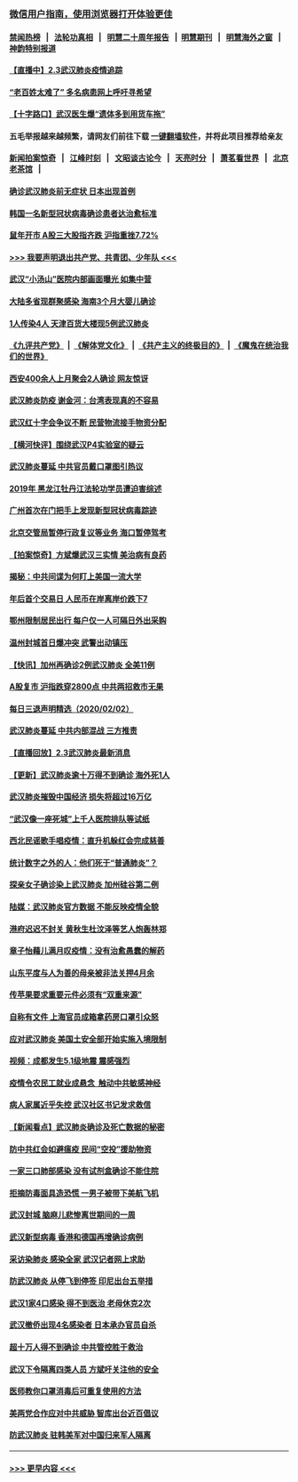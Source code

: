### [微信用户指南，使用浏览器打开体验更佳](https://github.com/gfw-breaker/banned-news1/blob/master/indexes/wechat-guide.md?t=0)
#### [禁闻热榜](热点新闻.md?t=0)  &nbsp;&nbsp;|&nbsp;&nbsp; [法轮功真相](https://github.com/gfw-breaker/truth/blob/master/README.md?t=0) &nbsp;&nbsp;|&nbsp;&nbsp; [明慧二十周年报告](https://github.com/gfw-breaker/mh-reports/blob/master/README.md?t=0) &nbsp;&nbsp;|&nbsp;&nbsp;[明慧期刊](https://github.com/gfw-breaker/mh-qikan) &nbsp;&nbsp;|&nbsp;&nbsp; [明慧海外之窗](https://github.com/gfw-breaker/mh-news/blob/master/README.md?t=0) &nbsp;&nbsp;|&nbsp;&nbsp; [神韵特别报道](https://github.com/gfw-breaker/mh-news/blob/master/shenyun.md?t=0)
#### [【直播中】2.3武汉肺炎疫情追踪](../pages/nsc413/n11841577.md?t=02032233) 
#### [“老百姓太难了” 多名病患网上呼吁寻希望](../pages/nsc413/n11841565.md?t=02032233) 
#### [【十字路口】武汉医生爆“遗体多到用货车拖”](../pages/nsc413/n11840013.md?t=02032233) 
#### 五毛举报越来越频繁，请网友们前往下载 [一键翻墙软件](https://github.com/gfw-breaker/ssr-accounts)，并将此项目推荐给亲友
#### [新闻拍案惊奇](https://github.com/gfw-breaker/banned-news1/blob/master/pages/link4.md) &nbsp;&nbsp;|&nbsp;&nbsp; [江峰时刻](https://github.com/gfw-breaker/banned-news1/blob/master/pages/link4.md) &nbsp;&nbsp;|&nbsp;&nbsp; [文昭谈古论今](https://github.com/gfw-breaker/banned-news1/blob/master/pages/link4.md) &nbsp;&nbsp;|&nbsp;&nbsp; [天亮时分](https://github.com/gfw-breaker/banned-news1/blob/master/pages/link4.md) &nbsp;&nbsp;|&nbsp;&nbsp; [萧茗看世界](https://github.com/gfw-breaker/banned-news1/blob/master/pages/link4.md) &nbsp;&nbsp;|&nbsp;&nbsp; [北京老茶馆](https://github.com/gfw-breaker/banned-news1/blob/master/pages/link4.md) &nbsp;&nbsp;|&nbsp;&nbsp; 
#### [确诊武汉肺炎前无症状 日本出现首例](../pages/nsc413/n11841567.md?t=02032233) 
#### [韩国一名新型冠状病毒确诊患者达治愈标准](../pages/nsc413/n11841523.md?t=02032233) 
#### [鼠年开市 A股三大股指齐跌 沪指重挫7.72%](../pages/nsc413/n11840461.md?t=02032233) 
#### [>>> 我要声明退出共产党、共青团、少年队 <<<](https://github.com/begood0513/goodnews/blob/master/quit/letter.md) 
#### [武汉“小汤山”医院内部画面曝光 如集中营](../pages/nsc413/n11841060.md?t=02032233) 
#### [大陆多省现群聚感染 海南3个月大婴儿确诊](../pages/nsc413/n11841274.md?t=02032233) 
#### [1人传染4人 天津百货大楼现5例武汉肺炎](../pages/nsc413/n11840677.md?t=02032233) 
#### [《九评共产党》](https://github.com/begood0513/9ping.md/blob/master/README.md) &nbsp;|&nbsp; [《解体党文化》](../../../../jtdwh.md/blob/master/README.md)  &nbsp;|&nbsp; [《共产主义的终极目的》](../../../../gczydzjmd.md/blob/master/README.md) &nbsp;|&nbsp; [《魔鬼在统治我们的世界》](../../../../mgztzwmdsj.md/blob/master/README.md) 
#### [西安400余人上月聚会2人确诊 网友惊讶](../pages/nsc413/n11841178.md?t=02032233) 
#### [武汉肺炎防疫 谢金河：台湾表现真的不容易](../pages/nsc413/n11841120.md?t=02032233) 
#### [武汉红十字会争议不断 民营物流接手物资分配](../pages/nsc413/n11840733.md?t=02032233) 
#### [【横河快评】围绕武汉P4实验室的疑云](../pages/nsc413/n11840494.md?t=02032233) 
#### [武汉肺炎蔓延 中共官员戴口罩图引热议](../pages/nsc413/n11840917.md?t=02032233) 
#### [2019年 黑龙江牡丹江法轮功学员遭迫害综述](../pages/nsc413/n11839335.md?t=02032233) 
#### [广州首次在门把手上发现新型冠状病毒踪迹](../pages/nsc413/n11840613.md?t=02032233) 
#### [北京交管局暂停行政复议等业务 海口暂停驾考](../pages/nsc413/n11840528.md?t=02032233) 
#### [【拍案惊奇】方斌爆武汉三实情 美治病有良药](../pages/nsc413/n11839984.md?t=02032233) 
#### [揭秘：中共间谍为何盯上美国一流大学](../pages/nsc413/n11840270.md?t=02032233) 
#### [年后首个交易日 人民币在岸离岸价跌下7](../pages/nsc413/n11840366.md?t=02032233) 
#### [鄂州限制居民出行 每户仅一人可隔日外出采购](../pages/nsc413/n11839131.md?t=02032233) 
#### [温州封城首日爆冲突 武警出动镇压](../pages/nsc413/n11839881.md?t=02032233) 
#### [【快讯】加州再确诊2例武汉肺炎 全美11例](../pages/nsc413/n11840339.md?t=02032233) 
#### [A股复市 沪指跌穿2800点 中共两招救市无果](../pages/nsc413/n11839859.md?t=02032233) 
#### [每日三退声明精选（2020/02/02）](../pages/nsc413/n11840257.md?t=02032233) 
#### [武汉肺炎蔓延 中共内部混战 三方推责](../pages/nsc413/n11839612.md?t=02032233) 
#### [【直播回放】2.3武汉肺炎最新消息](../pages/nsc413/n11840124.md?t=02032233) 
#### [【更新】武汉肺炎逾十万得不到确诊 海外死1人](../pages/nsc413/n11801312.md?t=02032233) 
#### [武汉肺炎摧毁中国经济 损失将超过16万亿](../pages/nsc413/n11839723.md?t=02032233) 
#### [“武汉像一座死城”上千人医院排队等试纸](../pages/nsc413/n11839724.md?t=02032233) 
#### [西北民谣歌手唱疫情：直升机躲红会完成慈善](../pages/nsc413/n11839757.md?t=02032233) 
#### [统计数字之外的人：他们死于“普通肺炎”？](../pages/nsc413/n11839788.md?t=02032233) 
#### [探亲女子确诊染上武汉肺炎 加州硅谷第二例](../pages/nsc413/n11839784.md?t=02032233) 
#### [陆媒：武汉肺炎官方数据 不能反映疫情全貌](../pages/nsc413/n11839828.md?t=02032233) 
#### [港府迟迟不封关 黄秋生杜汶泽等艺人炮轰林郑](../pages/nsc413/n11839562.md?t=02032233) 
#### [章子怡藉儿满月叹疫情：没有治愈愚蠢的解药](../pages/nsc413/n11839428.md?t=02032233) 
#### [山东平度与人为善的母亲被非法关押4月余](../pages/nsc413/n11834949.md?t=02032233) 
#### [传苹果要求重要元件必须有“双重来源”](../pages/nsc413/n11839717.md?t=02032233) 
#### [自称有文件 上海官员成箱拿药房口罩引众怒](../pages/nsc413/n11839279.md?t=02032233) 
#### [应对武汉肺炎 美国土安全部开始实施入境限制](../pages/nsc413/n11839729.md?t=02032233) 
#### [视频：成都发生5.1级地震 震感强烈](../pages/nsc413/n11839732.md?t=02032233) 
#### [疫情令农民工就业成悬念  触动中共敏感神经](../pages/nsc413/n11839625.md?t=02032233) 
#### [病人家属近乎失控 武汉社区书记发求救信](../pages/nsc413/n11839621.md?t=02032233) 
#### [【新闻看点】武汉肺炎确诊及死亡数据的秘密](../pages/nsc413/n11839539.md?t=02032233) 
#### [防中共红会如避瘟疫 民间“空投”援助物资](../pages/nsc413/n11839313.md?t=02032233) 
#### [一家三口肺部感染 没有试剂盒确诊不能住院](../pages/nsc413/n11839581.md?t=02032233) 
#### [拒摘防毒面具造恐慌 一男子被带下美航飞机](../pages/nsc413/n11839455.md?t=02032233) 
#### [武汉封城 脑麻儿悲惨离世期间的一周](../pages/nsc413/n11839378.md?t=02032233) 
#### [武汉新型病毒 香港和德国再增确诊病例](../pages/nsc413/n11839381.md?t=02032233) 
#### [采访染肺炎 感染全家 武汉记者网上求助](../pages/nsc413/n11839411.md?t=02032233) 
#### [防武汉肺炎 从停飞到停签 印尼出台五举措](../pages/nsc413/n11839282.md?t=02032233) 
#### [武汉1家4口感染 得不到医治 老母休克2次](../pages/nsc413/n11839277.md?t=02032233) 
#### [武汉撤侨出现4名感染者 日本承办官员自杀](../pages/nsc413/n11839044.md?t=02032233) 
#### [超十万人得不到确诊 中共管控胜于救治](../pages/nsc413/n11838462.md?t=02032233) 
#### [武汉下令隔离四类人员 方斌吁关注他的安全](../pages/nsc413/n11838878.md?t=02032233) 
#### [医师教你口罩消毒后可重复使用的方法](../pages/nsc413/n11839225.md?t=02032233) 
#### [美两党合作应对中共威胁 智库出台近百倡议](../pages/nsc413/n11838437.md?t=02032233) 
#### [防武汉肺炎 驻韩美军对中国归来军人隔离](../pages/nsc413/n11838970.md?t=02032233) 

----
#### [ >>> 更早内容 <<< ](../indexes/nsc413-earlier.md)
